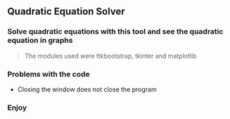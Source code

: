 ## Quadratic Equation Solver

### Solve quadratic equations with this tool and see the quadratic equation in graphs
> The modules used were ttkbootstrap, tkinter and matplotlib


### Problems with the code
- Closing the window does not close the program

### Enjoy
